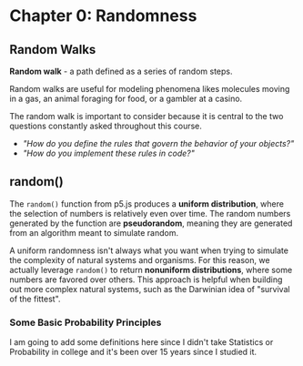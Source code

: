 # Chapter 0: Randomness

## Random Walks

**Random walk** - a path defined as a series of random steps.

Random walks are useful for modeling phenomena likes molecules moving in a gas, an animal foraging for food, or a gambler at a casino.

The random walk is important to consider because it is central to the two questions constantly asked throughout this course.

- _"How do you define the rules that govern the behavior of your objects?"_
- _"How do you implement these rules in code?"_

## random()

The `random()` function from p5.js produces a **uniform distribution**, where the selection of numbers is relatively even over time. The random numbers generated by the function are **pseudorandom**, meaning they are generated from an algorithm meant to simulate random.

A uniform randomness isn't always what you want when trying to simulate the complexity of natural systems and organisms. For this reason, we actually leverage `random()` to return **nonuniform distributions**, where some numbers are favored over others. This approach is helpful when building out more complex natural systems, such as the Darwinian idea of "survival of the fittest".

### Some Basic Probability Principles  

I am going to add some definitions here since I didn't take Statistics or Probability in college and it's been over 15 years since I studied it.
